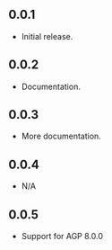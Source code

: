 ## 0.0.1

* Initial release.

## 0.0.2

* Documentation.

## 0.0.3

* More documentation.

## 0.0.4

* N/A

## 0.0.5

* Support for AGP 8.0.0

